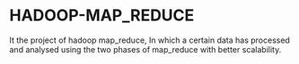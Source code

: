 # HADOOP-MAP_REDUCE
It the project of hadoop map_reduce, In which a certain data has processed and analysed using the two phases of map_reduce with better scalability.
